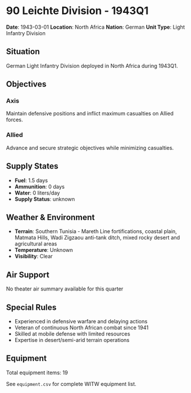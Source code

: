 # 90 Leichte Division - 1943Q1

**Date**: 1943-03-01
**Location**: North Africa
**Nation**: German
**Unit Type**: Light Infantry Division

## Situation

German Light Infantry Division deployed in North Africa during 1943Q1.

## Objectives

### Axis
Maintain defensive positions and inflict maximum casualties on Allied forces.

### Allied
Advance and secure strategic objectives while minimizing casualties.

## Supply States

- **Fuel**: 1.5 days
- **Ammunition**: 0 days
- **Water**: 0 liters/day
- **Supply Status**: unknown

## Weather & Environment

- **Terrain**: Southern Tunisia - Mareth Line fortifications, coastal plain, Matmata Hills, Wadi Zigzaou anti-tank ditch, mixed rocky desert and agricultural areas
- **Temperature**: Unknown
- **Visibility**: Clear

## Air Support

No theater air summary available for this quarter

## Special Rules

- Experienced in defensive warfare and delaying actions
- Veteran of continuous North African combat since 1941
- Skilled at mobile defense with limited resources
- Expertise in desert/semi-arid terrain operations

## Equipment

Total equipment items: 19

See `equipment.csv` for complete WITW equipment list.
